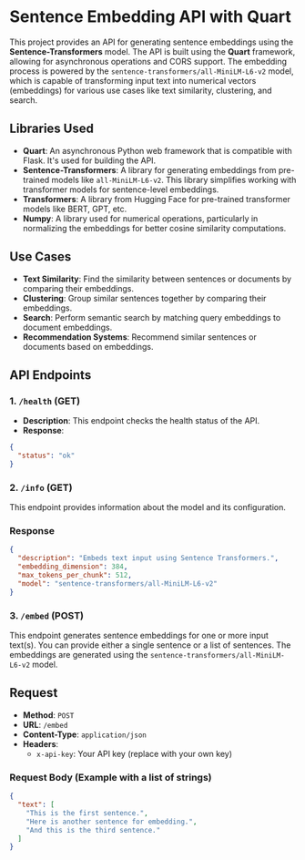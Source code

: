 # Sentence Embedding API with Quart

This project provides an API for generating sentence embeddings using the **Sentence-Transformers** model. The API is built using the **Quart** framework, allowing for asynchronous operations and CORS support. The embedding process is powered by the `sentence-transformers/all-MiniLM-L6-v2` model, which is capable of transforming input text into numerical vectors (embeddings) for various use cases like text similarity, clustering, and search.

## Libraries Used

- **Quart**: An asynchronous Python web framework that is compatible with Flask. It's used for building the API.
- **Sentence-Transformers**: A library for generating embeddings from pre-trained models like `all-MiniLM-L6-v2`. This library simplifies working with transformer models for sentence-level embeddings.
- **Transformers**: A library from Hugging Face for pre-trained transformer models like BERT, GPT, etc.
- **Numpy**: A library used for numerical operations, particularly in normalizing the embeddings for better cosine similarity computations.

## Use Cases

- **Text Similarity**: Find the similarity between sentences or documents by comparing their embeddings.
- **Clustering**: Group similar sentences together by comparing their embeddings.
- **Search**: Perform semantic search by matching query embeddings to document embeddings.
- **Recommendation Systems**: Recommend similar sentences or documents based on embeddings.

## API Endpoints

### 1. `/health` (GET)

- **Description**: This endpoint checks the health status of the API.
- **Response**:

```json
{
  "status": "ok"
}
```

### 2. `/info` (GET)

This endpoint provides information about the model and its configuration.

### Response

```json
{
  "description": "Embeds text input using Sentence Transformers.",
  "embedding_dimension": 384,
  "max_tokens_per_chunk": 512,
  "model": "sentence-transformers/all-MiniLM-L6-v2"
}
```
### 3. `/embed` (POST)

This endpoint generates sentence embeddings for one or more input text(s). You can provide either a single sentence or a list of sentences. The embeddings are generated using the `sentence-transformers/all-MiniLM-L6-v2` model.

## Request

- **Method**: `POST`
- **URL**: `/embed`
- **Content-Type**: `application/json`
- **Headers**:
  - `x-api-key`: Your API key (replace with your own key)

### Request Body (Example with a list of strings)

```json
{
  "text": [
    "This is the first sentence.",
    "Here is another sentence for embedding.",
    "And this is the third sentence."
  ]
}
```
